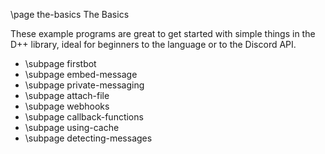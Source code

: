 \page the-basics The Basics

These example programs are great to get started with simple things in the D++ library, ideal for beginners to the language or to the Discord API.

* \subpage firstbot
* \subpage embed-message
* \subpage private-messaging
* \subpage attach-file
* \subpage webhooks
* \subpage callback-functions
* \subpage using-cache
* \subpage detecting-messages
